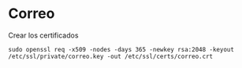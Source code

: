 # Correo

Crear los certificados
~~~
sudo openssl req -x509 -nodes -days 365 -newkey rsa:2048 -keyout /etc/ssl/private/correo.key -out /etc/ssl/certs/correo.crt
~~~
